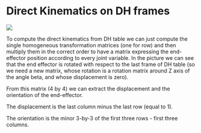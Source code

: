 # Direct Kinematics on DH frames

<img src='https://github.com/theroggio/Robotics-1-La-Sapienza/blob/master/exercises/Denavit-Hartenberg/images/img2dh.JPG'/>

To compute the direct kinematics from DH table we can just compute the single homogeneous transformation matrices (one for row) and then multiply them in the correct order to have a matrix expressing the end-effector position according to every joint variable.
In the picture we can see that the end effector is rotated with respect to the last frame of DH table (so we need a new matrix, whose rotation is a rotation matrix around Z axis of the angle beta, and whose displacement is zero).

From this matrix (4 by 4) we can extract the displacement and the orientation of the end-effector.

The displacement is the last column minus the last row (equal to 1).

The orientation is the minor 3-by-3 of the first three rows - first three columns. 
